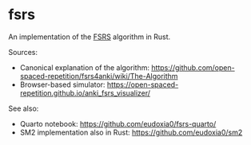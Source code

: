 # fsrs

An implementation of the [FSRS] algorithm in Rust.

[FSRS]: https://github.com/open-spaced-repetition/fsrs4anki

Sources:

- Canonical explanation of the algorithm: <https://github.com/open-spaced-repetition/fsrs4anki/wiki/The-Algorithm>
- Browser-based simulator: <https://open-spaced-repetition.github.io/anki_fsrs_visualizer/>

See also:

- Quarto notebook: <https://github.com/eudoxia0/fsrs-quarto/>
- SM2 implementation also in Rust: <https://github.com/eudoxia0/sm2>
